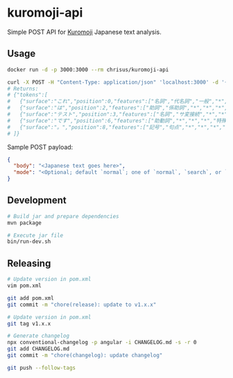 # kuromoji-api

Simple POST API for [Kuromoji](https://github.com/atilika/kuromoji) Japanese text analysis.

## Usage

```sh
docker run -d -p 3000:3000 --rm chrisus/kuromoji-api

curl -X POST -H "Content-Type: application/json" 'localhost:3000' -d '{ "mode":"normal", "body": "これはテストです。" }'
# Returns:
# {"tokens":[
#   {"surface":"これ","position":0,"features":["名詞","代名詞","一般","*","*","*","これ","コレ","コレ"]},
#   {"surface":"は","position":2,"features":["助詞","係助詞","*","*","*","*","は","ハ","ワ"]},
#   {"surface":"テスト","position":3,"features":["名詞","サ変接続","*","*","*","*","テスト","テスト","テスト"]},
#   {"surface":"です","position":6,"features":["助動詞","*","*","*","特殊・デス","基本形","です","デス","デス"]},
#   {"surface":"。","position":8,"features":["記号","句点","*","*","*","*","。","。","。"]}
# ]}
```

Sample POST payload:

```json
{
  "body": "<Japanese text goes here>",
  "mode": "<Optional; default `normal`; one of `normal`, `search`, or `extended`>"
}
```

## Development

```sh
# Build jar and prepare dependencies
mvn package

# Execute jar file
bin/run-dev.sh
```

## Releasing

```sh
# Update version in pom.xml
vim pom.xml

git add pom.xml
git commit -m "chore(release): update to v1.x.x"

# Update version in pom.xml
git tag v1.x.x

# Generate changelog
npx conventional-changelog -p angular -i CHANGELOG.md -s -r 0
git add CHANGELOG.md
git commit -m "chore(changelog): update changelog"

git push --follow-tags
```
